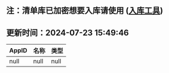 ## 注：清单库已加密想要入库请使用 ([入库工具](https://github.com/BlankTMing/ManifestAutoUpdate/releases))

## 更新时间：2024-07-23 15:49:46
| AppID | 名称 | 类型  |
| :-------------------- | :----------------------------- | :----------- |
| null | null| null |
